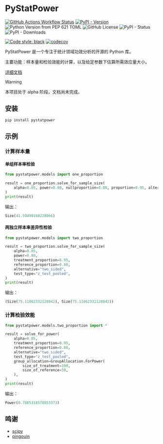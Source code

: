 # PyStatPower

[![GitHub Actions Workflow Status](https://img.shields.io/github/actions/workflow/status/PyStatPower/PyStatPower/check.yml?branch=main)](https://github.com/PyStatPower/PyStatPower/actions/workflows/check.yml?query=branch:main)
[![PyPI - Version](https://img.shields.io/pypi/v/pystatpower)](https://badge.fury.io/py/pystatpower)
![Python Version from PEP 621 TOML](https://img.shields.io/python/required-version-toml?tomlFilePath=https%3A%2F%2Fraw.githubusercontent.com%2FPyStatPower%2FPyStatPower%2Fmain%2Fpyproject.toml)
![GitHub License](https://img.shields.io/github/license/PyStatPower/PyStatPower)
![PyPI - Status](https://img.shields.io/pypi/status/PyStatPower)
![PyPI - Downloads](https://img.shields.io/pypi/dw/pystatpower)

[![Code style: black](https://img.shields.io/badge/code%20style-black-000000.svg)](https://github.com/psf/black)
[![codecov](https://codecov.io/gh/PyStatPower/PyStatPower/graph/badge.svg?token=P9UWC8Q4P6)](https://codecov.io/gh/PyStatPower/PyStatPower)

PyStatPower 是一个专注于统计领域功效分析的开源的 Python 库。

主要功能：样本量和检验效能的计算，以及给定参数下估算所需效应量大小。

[详细文档](https://pystatpower.github.io/PyStatPower-Docs)

> [!WARNING]
> 本项目处于 alpha 阶段，文档尚未完成。

## 安装

```cmd
pip install pystatpower
```

## 示例

### 计算样本量

#### 单组样本率检验

```python
from pystatpower.models import one_proportion

result = one_proportion.solve_for_sample_size(
    alpha=0.05, power=0.80, nullproportion=0.80, proportion=0.95, alternative="two_sided", test_type="exact_test"
)
print(result)
```

输出：

```python
Size(41.59499160228066)
```

#### 两独立样本率差异性检验

```python
from pystatpower.models import two_proportion

result = two_proportion.solve_for_sample_size(
    alpha=0.05,
    power=0.80,
    treatment_proportion=0.95,
    reference_proportion=0.80,
    alternative="two_sided",
    test_type="z_test_pooled",
)
print(result)
```

输出：

```python
(Size(75.11862332120842), Size(75.11862332120842))
```

### 计算检验效能

```python
from pystatpower.models.two_proportion import *

result = solve_for_power(
    alpha=0.05,
    treatment_proportion=0.95,
    reference_proportion=0.80,
    alternative="two_sided",
    test_type="z_test_pooled",
    group_allocation=GroupAllocation.ForPower(
        size_of_treatment=100,
        size_of_reference=50,
    ),
)
print(result)
```

输出：

```python
Power(0.7865318578853373)
```

## 鸣谢

- [scipy](https://github.com/scipy/scipy)
- [pingouin](https://github.com/raphaelvallat/pingouin)
